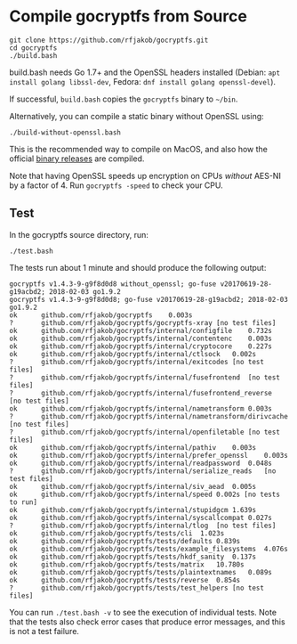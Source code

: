 Compile gocryptfs from Source
=============================

	git clone https://github.com/rfjakob/gocryptfs.git
	cd gocryptfs
	./build.bash

build.bash needs Go 1.7+ and the OpenSSL headers installed
(Debian: `apt install golang libssl-dev`, Fedora: `dnf install golang openssl-devel`).

If successful, `build.bash` copies the `gocryptfs` binary to `~/bin`.

Alternatively, you can compile a static binary without OpenSSL using:

	./build-without-openssl.bash

This is the recommended way to compile on MacOS, and also how the official
[binary releases](https://github.com/rfjakob/gocryptfs/releases) are compiled.

Note that having OpenSSL speeds up encryption on CPUs *without* AES-NI
by a factor of 4. Run `gocryptfs -speed` to check your CPU.

Test
----

In the gocryptfs source directory, run:

	./test.bash

The tests run about 1 minute and should produce the following output:

```
gocryptfs v1.4.3-9-g9f8d0d8 without_openssl; go-fuse v20170619-28-g19acbd2; 2018-02-03 go1.9.2
gocryptfs v1.4.3-9-g9f8d0d8; go-fuse v20170619-28-g19acbd2; 2018-02-03 go1.9.2
ok  	github.com/rfjakob/gocryptfs	0.003s
?   	github.com/rfjakob/gocryptfs/gocryptfs-xray	[no test files]
ok  	github.com/rfjakob/gocryptfs/internal/configfile	0.732s
ok  	github.com/rfjakob/gocryptfs/internal/contentenc	0.003s
ok  	github.com/rfjakob/gocryptfs/internal/cryptocore	0.227s
ok  	github.com/rfjakob/gocryptfs/internal/ctlsock	0.002s
?   	github.com/rfjakob/gocryptfs/internal/exitcodes	[no test files]
?   	github.com/rfjakob/gocryptfs/internal/fusefrontend	[no test files]
?   	github.com/rfjakob/gocryptfs/internal/fusefrontend_reverse	[no test files]
ok  	github.com/rfjakob/gocryptfs/internal/nametransform	0.003s
?   	github.com/rfjakob/gocryptfs/internal/nametransform/dirivcache	[no test files]
?   	github.com/rfjakob/gocryptfs/internal/openfiletable	[no test files]
ok  	github.com/rfjakob/gocryptfs/internal/pathiv	0.003s
ok  	github.com/rfjakob/gocryptfs/internal/prefer_openssl	0.003s
ok  	github.com/rfjakob/gocryptfs/internal/readpassword	0.048s
?   	github.com/rfjakob/gocryptfs/internal/serialize_reads	[no test files]
ok  	github.com/rfjakob/gocryptfs/internal/siv_aead	0.005s
ok  	github.com/rfjakob/gocryptfs/internal/speed	0.002s [no tests to run]
ok  	github.com/rfjakob/gocryptfs/internal/stupidgcm	1.639s
ok  	github.com/rfjakob/gocryptfs/internal/syscallcompat	0.027s
?   	github.com/rfjakob/gocryptfs/internal/tlog	[no test files]
ok  	github.com/rfjakob/gocryptfs/tests/cli	1.023s
ok  	github.com/rfjakob/gocryptfs/tests/defaults	0.839s
ok  	github.com/rfjakob/gocryptfs/tests/example_filesystems	4.076s
ok  	github.com/rfjakob/gocryptfs/tests/hkdf_sanity	0.137s
ok  	github.com/rfjakob/gocryptfs/tests/matrix	10.780s
ok  	github.com/rfjakob/gocryptfs/tests/plaintextnames	0.089s
ok  	github.com/rfjakob/gocryptfs/tests/reverse	0.854s
?   	github.com/rfjakob/gocryptfs/tests/test_helpers	[no test files]
```

You can run `./test.bash -v` to see the execution of individual tests. Note that
the tests also check error cases that produce error messages, and this is not
a test failure.
